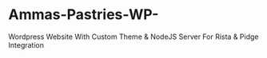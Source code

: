 # Ammas-Pastries-WP-
Wordpress Website With Custom Theme &amp; NodeJS Server For Rista &amp; Pidge Integration  
